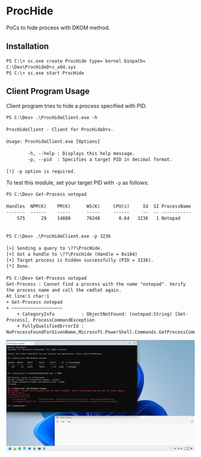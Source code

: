 # ProcHide

PoCs to hide process with DKOM method.

## Installation

```
PS C:\> sc.exe create ProcHide type= kernel binpath= C:\Dev\ProcHideDrv_x64.sys
PS C:\> sc.exe start ProcHide
```

## Client Program Usage

Client program tries to hide a process specified with PID.

```
PS C:\Dev> .\ProcHideClient.exe -h

ProcHideClient - Client for ProcHideDrv.

Usage: ProcHideClient.exe [Options]

        -h, --help : Displays this help message.
        -p, --pid  : Specifies a target PID in decimal format.

[!] -p option is required.
```

To test this module, set your target PID with `-p` as follows:

```
PS C:\Dev> Get-Process notepad

Handles  NPM(K)    PM(K)      WS(K)     CPU(s)     Id  SI ProcessName
-------  ------    -----      -----     ------     --  -- -----------
    575      29    14880      76248       0.64   3236   1 Notepad


PS C:\Dev> .\ProcHideClient.exe -p 3236

[>] Sending a query to \??\ProcHide.
[+] Got a handle to \??\ProcHide (Handle = 0x104)
[+] Target process is hidden successfully (PID = 3236).
[*] Done.

PS C:\Dev> Get-Process notepad
Get-Process : Cannot find a process with the name "notepad". Verify the process name and call the cmdlet again.
At line:1 char:1
+ Get-Process notepad
+ ~~~~~~~~~~~~~~~~~~~
    + CategoryInfo          : ObjectNotFound: (notepad:String) [Get-Process], ProcessCommandException
    + FullyQualifiedErrorId : NoProcessFoundForGivenName,Microsoft.PowerShell.Commands.GetProcessCommand
```

![](./figures/ProcHide.png)